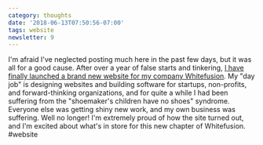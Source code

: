 ```yaml
---
category: thoughts
date: '2018-06-13T07:50:56-07:00'
tags: website
newsletter: 9
---
```


I'm afraid I've neglected posting much here in the past few days, but it was all for a good cause. After over a year of false starts and tinkering, [I have finally launched a brand new website for my company Whitefusion](https://whitefusion.io). My "day job" is designing websites and building software for startups, non-profits, and forward-thinking organizations, and for quite a while I had been suffering from the "shoemaker's children have no shoes" syndrome. Everyone else was getting shiny new work, and my own business was suffering. Well no longer! I'm extremely proud of how the site turned out, and I'm excited about what's in store for this new chapter of Whitefusion. #website